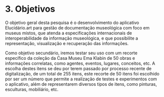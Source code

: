 # 3. Objetivos

O objetivo geral desta pesquisa é o desenvolvimento do aplicativo Elucidário.art para gestão de documentação museológica com foco em museus mistos, que atenda a especificações internacionais de interoperabilidade da informação museológica, e que possibilite a representação, visualização e recuperação das informações.

Como objetivo secundário, iremos testar seu uso com um recorte específico da coleção da Casa Museu Ema Klabin de 50 obras e informações correlatas, como agentes, eventos, lugares, conceitos, etc. A escolha destes itens se deu por terem passado por processo recente de digitalização, de um total de 255 itens, este recorte de 50 itens foi escolhido por ser um número que permite a realização de testes e experimentos com o aplicativo, além de representarem diversos tipos de itens, como pinturas, esculturas, mobiliário, etc.
